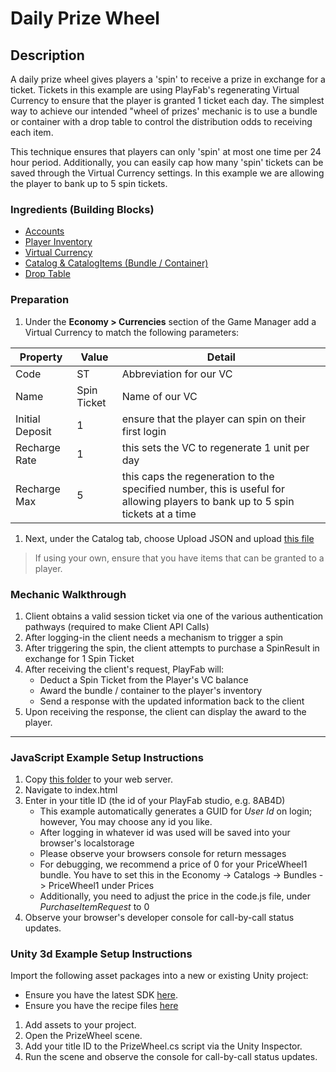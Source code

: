 # Daily Prize Wheel

## Description

A daily prize wheel gives players a 'spin' to receive a prize in exchange for a ticket. Tickets in this example are using PlayFab's regenerating Virtual Currency to ensure that the player is granted 1 ticket each day. The simplest way to achieve our intended "wheel of prizes' mechanic is to use a bundle or container with a drop table to control the distribution odds to receiving each item.

This technique ensures that players can only 'spin' at most one time per 24 hour period. Additionally, you can easily cap how many 'spin' tickets can be saved through the Virtual Currency settings. In this example we are allowing the player to bank up to 5 spin tickets.

### Ingredients (Building Blocks)

* [Accounts](https://api.playfab.com/docs/building-blocks#Accounts)
* [Player Inventory](https://api.playfab.com/docs/building-blocks#Player_Inventory)
* [Virtual Currency](https://api.playfab.com/docs/building-blocks#Virtual_Currency)
* [Catalog & CatalogItems (Bundle / Container)](https://api.playfab.com/docs/building-blocks#Catalog)
* [Drop Table](https://api.playfab.com/docs/building-blocks#Drop_Table)

### Preparation

1. Under the **Economy &gt; Currencies** section of the Game Manager add a Virtual Currency to match the following parameters:

  | Property | Value | Detail
  | --- | --- | --- |
  | Code | ST | Abbreviation for our VC |
  | Name | Spin Ticket | Name of our VC |
  | Initial Deposit | 1 | ensure that the player can spin on their first login |
  | Recharge Rate | 1 | this sets the VC to regenerate 1 unit per day |
  | Recharge Max | 5 | this caps the regeneration to the specified number, this is useful for allowing players to bank up to 5 spin tickets at a time |

1. Next, under the Catalog tab, choose Upload JSON and upload [this file](PlayFab-JSON/Catalog.json)

> If using your own, ensure that you have items that can be granted to a player.

### Mechanic Walkthrough

1. Client obtains a valid session ticket via one of the various authentication pathways (required to make Client API Calls)
1. After logging-in the client needs a mechanism to trigger a spin
1. After triggering the spin, the client attempts to purchase a SpinResult in exchange for 1 Spin Ticket
1. After receiving the client's request, PlayFab will:
    * Deduct a Spin Ticket from the Player's VC balance  
    * Award the bundle / container to the player's inventory
    * Send a response with the updated information back to the client
1. Upon receiving the response, the client can display the award to the player.

----

### JavaScript Example Setup Instructions

1. Copy [this folder](/Recipes/SimpleCrossPromotion/Example-JavaScript) to your web server.
1. Navigate to index.html  
1. Enter in your title ID (the id of your PlayFab studio, e.g. 8AB4D)
    * This example automatically generates a GUID for *User Id* on login; however, You may choose any id you like.
    * After logging in whatever id was used will be saved into your browser's localstorage
    * Please observe your browsers console for return messages
    * For debugging, we recommend a price of 0 for your PriceWheel1 bundle. You have to set this in the Economy -> Catalogs -> Bundles -> PriceWheel1 under Prices
    * Additionally, you need to adjust the price in the code.js file, under *PurchaseItemRequest* to 0
1. Observe your browser's developer console for call-by-call status updates.

### Unity 3d Example Setup Instructions

Import the following asset packages into a new or existing Unity project:

* Ensure you have the latest SDK [here](https://github.com/PlayFab/UnitySDK/raw/versioned/Packages/UnitySDK.unitypackage).
* Ensure you have the recipe files [here](https://github.com/PlayFab/PlayFab-Samples/raw/master/Recipes/PrizeWheel/Example-Unity3d/PrizeWheelRecipe.unitypackage)
  
1. Add assets to your project.
1. Open the PrizeWheel scene.
1. Add your title ID to the PrizeWheel.cs script via the Unity Inspector.
1. Run the scene and observe the console for call-by-call status updates.
